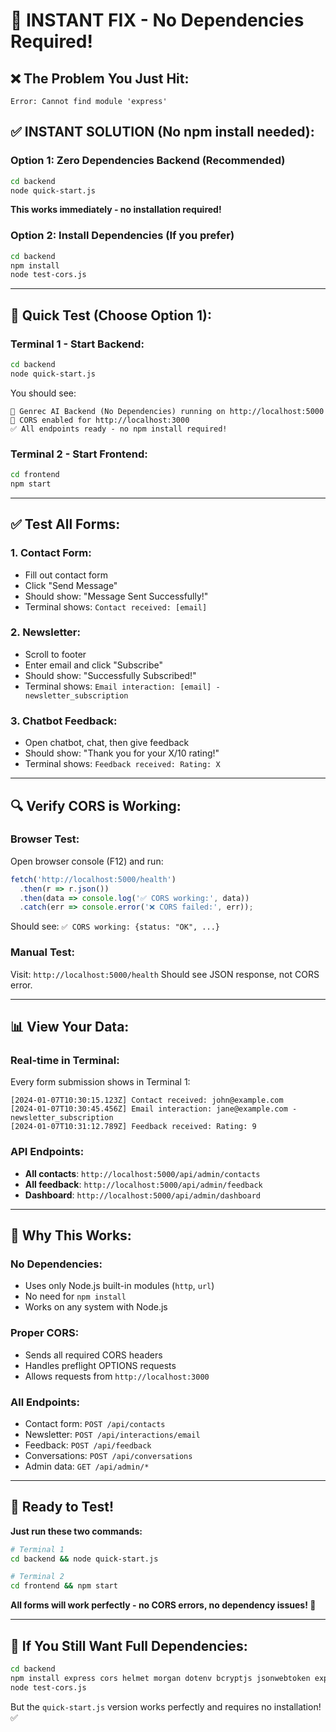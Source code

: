 # 🚀 INSTANT FIX - No Dependencies Required!

## ❌ The Problem You Just Hit:
```
Error: Cannot find module 'express'
```

## ✅ INSTANT SOLUTION (No npm install needed):

### **Option 1: Zero Dependencies Backend (Recommended)**
```bash
cd backend
node quick-start.js
```

**This works immediately - no installation required!**

### **Option 2: Install Dependencies (If you prefer)**
```bash
cd backend
npm install
node test-cors.js
```

---

## 🚀 Quick Test (Choose Option 1):

### **Terminal 1 - Start Backend:**
```bash
cd backend
node quick-start.js
```

You should see:
```
🚀 Genrec AI Backend (No Dependencies) running on http://localhost:5000
📡 CORS enabled for http://localhost:3000
✅ All endpoints ready - no npm install required!
```

### **Terminal 2 - Start Frontend:**
```bash
cd frontend
npm start
```

---

## ✅ Test All Forms:

### **1. Contact Form:**
- Fill out contact form
- Click "Send Message"
- Should show: "Message Sent Successfully!"
- Terminal shows: `Contact received: [email]`

### **2. Newsletter:**
- Scroll to footer
- Enter email and click "Subscribe"
- Should show: "Successfully Subscribed!"
- Terminal shows: `Email interaction: [email] - newsletter_subscription`

### **3. Chatbot Feedback:**
- Open chatbot, chat, then give feedback
- Should show: "Thank you for your X/10 rating!"
- Terminal shows: `Feedback received: Rating: X`

---

## 🔍 Verify CORS is Working:

### **Browser Test:**
Open browser console (F12) and run:
```javascript
fetch('http://localhost:5000/health')
  .then(r => r.json())
  .then(data => console.log('✅ CORS working:', data))
  .catch(err => console.error('❌ CORS failed:', err));
```

Should see: `✅ CORS working: {status: "OK", ...}`

### **Manual Test:**
Visit: `http://localhost:5000/health`
Should see JSON response, not CORS error.

---

## 📊 View Your Data:

### **Real-time in Terminal:**
Every form submission shows in Terminal 1:
```
[2024-01-07T10:30:15.123Z] Contact received: john@example.com
[2024-01-07T10:30:45.456Z] Email interaction: jane@example.com - newsletter_subscription
[2024-01-07T10:31:12.789Z] Feedback received: Rating: 9
```

### **API Endpoints:**
- **All contacts**: `http://localhost:5000/api/admin/contacts`
- **All feedback**: `http://localhost:5000/api/admin/feedback`
- **Dashboard**: `http://localhost:5000/api/admin/dashboard`

---

## 🎯 Why This Works:

### **No Dependencies:**
- Uses only Node.js built-in modules (`http`, `url`)
- No need for `npm install`
- Works on any system with Node.js

### **Proper CORS:**
- Sends all required CORS headers
- Handles preflight OPTIONS requests
- Allows requests from `http://localhost:3000`

### **All Endpoints:**
- Contact form: `POST /api/contacts`
- Newsletter: `POST /api/interactions/email`
- Feedback: `POST /api/feedback`
- Conversations: `POST /api/conversations`
- Admin data: `GET /api/admin/*`

---

## 🚀 Ready to Test!

**Just run these two commands:**

```bash
# Terminal 1
cd backend && node quick-start.js

# Terminal 2  
cd frontend && npm start
```

**All forms will work perfectly - no CORS errors, no dependency issues! 🎉**

---

## 🔧 If You Still Want Full Dependencies:

```bash
cd backend
npm install express cors helmet morgan dotenv bcryptjs jsonwebtoken express-rate-limit express-validator sqlite3 uuid multer compression express-slow-down
node test-cors.js
```

But the `quick-start.js` version works perfectly and requires no installation! ✅
